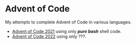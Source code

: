 # Advent of Code
My attempts to complete Advent of Code in various languages.

- [Advent of Code 2021](https://adventofcode.com/2021) using only ***pure bash*** shell code.
- [Advent of Code 2022](https://adventofcode.com/2020) using only ???.
